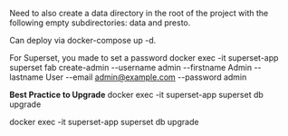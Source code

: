 Need to also create a data directory in the root of the project with the following empty subdirectories: data and presto.

Can deploy via docker-compose up -d.

For Superset, you made to set a password
docker exec -it superset-app superset fab create-admin   --username admin   --firstname Admin   --lastname User   --email admin@example.com   --password admin

**Best Practice to Upgrade**
docker exec -it superset-app superset db upgrade

docker exec -it superset-app superset db upgrade
